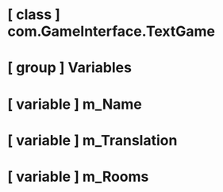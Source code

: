# [ class ] com.GameInterface.TextGame

# [ group ] Variables

# [ variable ] m_Name

# [ variable ] m_Translation

# [ variable ] m_Rooms

